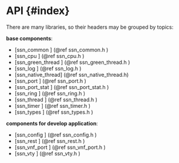 
API {#index}
===

<!--
  BSD LICENSE

  Copyright 2013-2017 6WIND S.A.

  Redistribution and use in source and binary forms, with or without
  modification, are permitted provided that the following conditions
  are met:

    * Redistributions of source code must retain the above copyright
      notice, this list of conditions and the following disclaimer.
    * Redistributions in binary form must reproduce the above copyright
      notice, this list of conditions and the following disclaimer in
      the documentation and/or other materials provided with the
      distribution.
    * Neither the name of 6WIND S.A. nor the names of its
      contributors may be used to endorse or promote products derived
      from this software without specific prior written permission.

  THIS SOFTWARE IS PROVIDED BY THE COPYRIGHT HOLDERS AND CONTRIBUTORS
  "AS IS" AND ANY EXPRESS OR IMPLIED WARRANTIES, INCLUDING, BUT NOT
  LIMITED TO, THE IMPLIED WARRANTIES OF MERCHANTABILITY AND FITNESS FOR
  A PARTICULAR PURPOSE ARE DISCLAIMED. IN NO EVENT SHALL THE COPYRIGHT
  OWNER OR CONTRIBUTORS BE LIABLE FOR ANY DIRECT, INDIRECT, INCIDENTAL,
  SPECIAL, EXEMPLARY, OR CONSEQUENTIAL DAMAGES (INCLUDING, BUT NOT
  LIMITED TO, PROCUREMENT OF SUBSTITUTE GOODS OR SERVICES; LOSS OF USE,
  DATA, OR PROFITS; OR BUSINESS INTERRUPTION) HOWEVER CAUSED AND ON ANY
  THEORY OF LIABILITY, WHETHER IN CONTRACT, STRICT LIABILITY, OR TORT
  (INCLUDING NEGLIGENCE OR OTHERWISE) ARISING IN ANY WAY OUT OF THE USE
  OF THIS SOFTWARE, EVEN IF ADVISED OF THE POSSIBILITY OF SUCH DAMAGE.
-->

There are many libraries, so their headers may be grouped by topics:

**base components**: <br>
- [ssn_common       ]  (@ref ssn_common.h       )
- [ssn_cpu          ]  (@ref ssn_cpu.h          )
- [ssn_green_thread ]  (@ref ssn_green_thread.h )
- [ssn_log          ]  (@ref ssn_log.h          )
- [ssn_native_thread]  (@ref ssn_native_thread.h)
- [ssn_port         ]  (@ref ssn_port.h         )
- [ssn_port_stat    ]  (@ref ssn_port_stat.h    )
- [ssn_ring         ]  (@ref ssn_ring.h         )
- [ssn_thread       ]  (@ref ssn_thread.h       )
- [ssn_timer        ]  (@ref ssn_timer.h        )
- [ssn_types        ]  (@ref ssn_types.h        )

**components for develop application**: <br>
- [ssn_config       ]  (@ref ssn_config.h       )
- [ssn_rest         ]  (@ref ssn_rest.h         )
- [ssn_vnf_port     ]  (@ref ssn_vnf_port.h     )
- [ssn_vty          ]  (@ref ssn_vty.h          )

